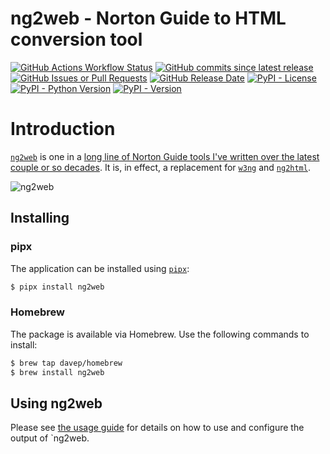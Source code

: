 # ng2web - Norton Guide to HTML conversion tool

[![GitHub Actions Workflow Status](https://img.shields.io/github/actions/workflow/status/davep/ng2web/style-and-lint.yaml)](https://github.com/davep/ng2web/actions)
[![GitHub commits since latest release](https://img.shields.io/github/commits-since/davep/ng2web/latest)](https://github.com/davep/ng2web/commits/main/)
[![GitHub Issues or Pull Requests](https://img.shields.io/github/issues/davep/ng2web)](https://github.com/davep/ng2web/issues)
[![GitHub Release Date](https://img.shields.io/github/release-date/davep/ng2web)](https://github.com/davep/ng2web/releases)
[![PyPI - License](https://img.shields.io/pypi/l/ng2web)](https://github.com/davep/ng2web/blob/main/LICENSE)
[![PyPI - Python Version](https://img.shields.io/pypi/pyversions/ng2web)](https://github.com/davep/ng2web/blob/main/pyproject.toml)
[![PyPI - Version](https://img.shields.io/pypi/v/ng2web)](https://pypi.org/project/ng2web/)

# Introduction

[`ng2web`](https://github.com/davep/ng2web) is one in a [long line of Norton
Guide tools I've written over the latest couple or so
decades](https://www.davep.org/norton-guides/). It is, in effect, a
replacement for [`w3ng`](https://github.com/davep/w3ng) and
[`ng2html`](https://github.com/davep/ng2html).

![ng2web](https://raw.githubusercontent.com/davep/ng2web/refs/heads/main/docs/images/default-output-look.png)

## Installing

### pipx

The application can be installed using [`pipx`](https://pypa.github.io/pipx/):

```sh
$ pipx install ng2web
```

### Homebrew

The package is available via Homebrew. Use the following commands to install:

```sh
$ brew tap davep/homebrew
$ brew install ng2web
```

## Using ng2web

Please see [the usage guide](https://blog.davep.org/ng2web/) for details on
how to use and configure the output of `ng2web.

[//]: # (README.md ends here)
